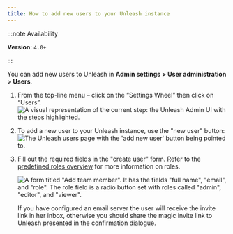 ```yaml
---
title: How to add new users to your Unleash instance
---
```


:::note Availability

**Version**: `4.0+`

:::
    

You can add new users to Unleash in **Admin settings > User administration > Users**.

1. From the top-line menu – click on the “Settings Wheel” then click on “Users”.
    ![A visual representation of the current step: the Unleash Admin UI with the steps highlighted.](/img/user_admin_list_button.png)


2. To add a new user to your Unleash instance, use the "new user" button:
    ![The Unleash users page with the 'add new user' button being pointed to.](/img/user_admin-add-user.jpg)

3. Fill out the required fields in the "create user" form. Refer to the [predefined roles overview](../reference/rbac.md#predefined-roles) for more information on roles.

    ![A form titled "Add team member". It has the fields "full name", "email", and "role". The role field is a radio button set with roles called "admin", "editor", and "viewer".](/img/user_admin_add_user_modal.png)

    If you have configured an email server the user will receive the invite link in her inbox, otherwise you should share the magic invite link to Unleash presented in the confirmation dialogue.
